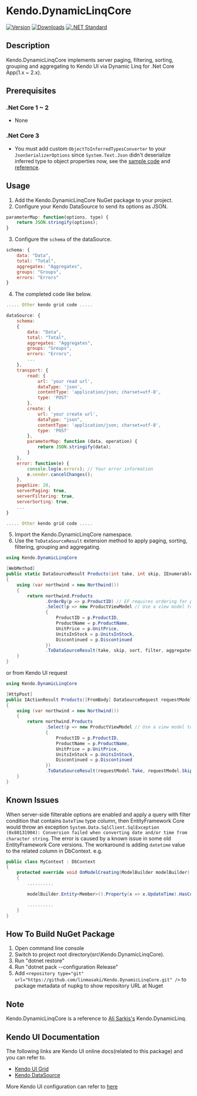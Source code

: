 # Kendo.DynamicLinqCore

[![Version](https://img.shields.io/nuget/vpre/Kendo.DynamicLinqCore.svg)](https://www.nuget.org/packages/Kendo.DynamicLinqCore)
[![Downloads](https://img.shields.io/nuget/dt/Kendo.DynamicLinqCore.svg)](https://www.nuget.org/packages/Kendo.DynamicLinqCore)
[![.NET Standard](https://img.shields.io/badge/.NET%20Standard-%3E%3D%201.6-red.svg)](#)

## Description
Kendo.DynamicLinqCore implements server paging, filtering, sorting, grouping and aggregating to Kendo UI via Dynamic Linq for .Net Core App(1.x ~ 2.x).

## Prerequisites
### .Net Core 1 ~ 2
 - None
### .Net Core 3
 - You must add custom `ObjectToInferredTypesConverter` to your `JsonSerializerOptions` since `System.Text.Json` didn't deserialize inferred type to object properties now, see the [sample code](https://github.com/linmasaki/Kendo.DynamicLinqCore/blob/master/src/Kendo.DynamicLinqCore.Tests/CustomJsonSerializerOptions.cs) and [reference](https://docs.microsoft.com/en-gb/dotnet/standard/serialization/system-text-json-converters-how-to#deserialize-inferred-types-to-object-properties).

## Usage
1. Add the Kendo.DynamicLinqCore NuGet package to your project.
2. Configure your Kendo DataSource to send its options as JSON.

```javascript
parameterMap: function(options, type) {
    return JSON.stringify(options);
}
```       
3. Configure the `schema` of the dataSource.

```javascript
schema: {
    data: "Data",
    total: "Total",
    aggregates: "Aggregates",
    groups: "Groups",
    errors: "Errors"
}
```  
4. The completed code like below.

```javascript
..... Other kendo grid code .....

dataSource: {
    schema:
    {
        data: "Data",
        total: "Total",
        aggregates: "Aggregates",
        groups: "Groups",
        errors: "Errors",
        ...
    },
    transport: {
        read: {
            url: 'your read url',
            dataType: 'json',
            contentType: 'application/json; charset=utf-8',
            type: 'POST'
        },
        create: {
            url: 'your create url',
            dataType: "json",
            contentType: 'application/json; charset=utf-8',
            type: 'POST'
        },
        parameterMap: function (data, operation) {
            return JSON.stringify(data);
        }
    },
    error: function(e) {
        console.log(e.errors); // Your error information
        e.sender.cancelChanges();
    },
    pageSize: 20,
    serverPaging: true,
    serverFiltering: true,
    serverSorting: true,
    ...
}

..... Other kendo grid code .....
```
5. Import the Kendo.DynamicLinqCore namespace.
6. Use the `ToDataSourceResult` extension method to apply paging, sorting, filtering, grouping and aggregating.
```c#
using Kendo.DynamicLinqCore

[WebMethod]
public static DataSourceResult Products(int take, int skip, IEnumerable<Sort> sort, Filter filter, IEnumerable<Aggregator> aggregates, IEnumerable<Group> groups)
{
    using (var northwind = new Northwind())
    {
        return northwind.Products
               .OrderBy(p => p.ProductID) // EF requires ordering for paging                    
               .Select(p => new ProductViewModel // Use a view model to avoid serializing internal Entity Framework properties as JSON
               {
                   ProductID = p.ProductID,
                   ProductName = p.ProductName,
                   UnitPrice = p.UnitPrice,
                   UnitsInStock = p.UnitsInStock,
                   Discontinued = p.Discontinued
               })
               .ToDataSourceResult(take, skip, sort, filter, aggregates, groups);
    }
}
```

or from Kendo UI request
```c#
using Kendo.DynamicLinqCore

[HttpPost]
public IActionResult Products([FromBody] DataSourceRequest requestModel)
{
    using (var northwind = new Northwind())
    {
        return northwind.Products                  
               .Select(p => new ProductViewModel // Use a view model to avoid serializing internal Entity Framework properties as JSON
               {
                   ProductID = p.ProductID,
                   ProductName = p.ProductName,
                   UnitPrice = p.UnitPrice,
                   UnitsInStock = p.UnitsInStock,
                   Discontinued = p.Discontinued
               })
               .ToDataSourceResult(requestModel.Take, requestModel.Skip, requestModel.Sort, requestModel.Filter, requestModel.Aggregate, requestModel.Group);
    }
}
```

## Known Issues
When server-side filterable options are enabled and apply a query with filter condition that contains `DateTime` type column, then EntityFramework Core would throw an exception  `System.Data.SqlClient.SqlException (0x80131904): Conversion failed when converting date and/or time from character string`. The error is caused by a known issue in some old EntityFramework Core versions. The workaround is adding `datetime` value to the related column in DbContext. e.g.

```c#
public class MyContext : DbContext
{
    protected override void OnModelCreating(ModelBuilder modelBuilder)
    {
        ..........

        modelBuilder.Entity<Member>().Property(x => x.UpdateTime).HasColumnType("datetime");

        ..........
    }
}
```

## How To Build NuGet Package
1. Open command line console
2. Switch to project root directory(src\Kendo.DynamicLinqCore).
3. Run "dotnet restore"
4. Run "dotnet pack --configuration Release"
5. Add `<repository type="git" url="https://github.com/linmasaki/Kendo.DynamicLinqCore.git" />` to package metadata of nupkg to show repository URL at Nuget

## Note
Kendo.DynamicLinqCore is a reference to [Ali Sarkis's](https://github.com/mshtawythug/dlinq-helpers) Kendo.DynamicLinq.

## Kendo UI Documentation
The following links are Kendo UI online docs(related to this package) and you can refer to.

- [Kendo UI Grid](https://docs.telerik.com/kendo-ui/api/javascript/ui/grid)
- [Kendo DataSource](https://docs.telerik.com/kendo-ui/api/javascript/data/datasource)

More Kendo UI configuration can refer to [here](https://demos.telerik.com/kendo-ui/)


